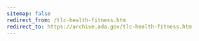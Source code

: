 ```yaml
---
sitemap: false 
redirect_from: /tlc-health-fitness.htm 
redirect_to: https://archive.ada.gov/tlc-health-fitness.htm 
---
```

